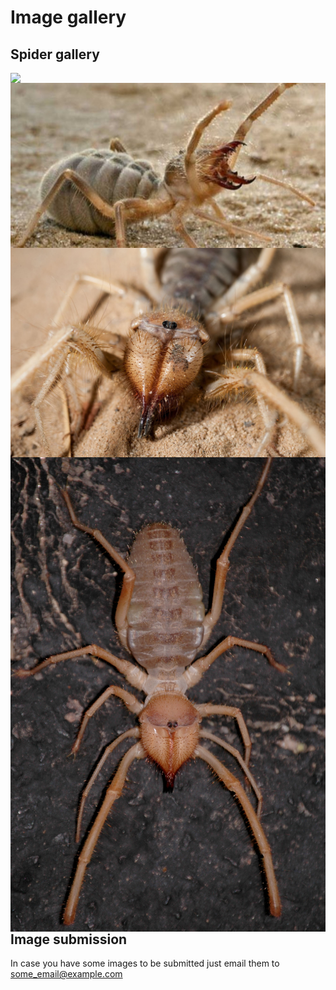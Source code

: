 # Image gallery

## Spider gallery

<img src="https://thumbs-prod.si-cdn.com/eI-9vdjm9w9UoszNH1CLOXgqXj4=/fit-in/1600x0/filters:focal(544x288:545x289)/https://public-media.si-cdn.com/filer/60/aa/60aa64c6-1a37-490f-b0be-492e1f7885b5/ebcuv5lxyaet2lt.jpg"
     style="float: left; margin-right: 10px;" />
     <img src="https://github.com/crimsonred/crimsonred.github.io/blob/main/img/img2.jpg"
     style="float: left; margin-right: 10px;" />
     <img src="https://github.com/crimsonred/crimsonred.github.io/blob/main/img/img3.jpg"
     style="float: left; margin-right: 10px;" />
    <img src="https://github.com/crimsonred/crimsonred.github.io/blob/main/img/img4.jpg"
     style="float: left; margin-right: 10px;" />    
    
    
## Image submission

In case you have some images to be submitted just email them to some_email@example.com
